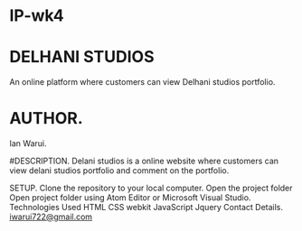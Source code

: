 # IP-wk4
# DELHANI STUDIOS
An online platform where customers can view Delhani studios portfolio.

# AUTHOR.
Ian Warui.

#DESCRIPTION.
Delani studios is a online website where customers can view delani studios portfolio and comment on the portfolio.

SETUP.
Clone the repository to your local computer.
Open the project folder
Open project folder using Atom Editor or Microsoft Visual Studio.
Technologies Used
HTML
CSS
webkit
JavaScript
Jquery
Contact Details.
iwarui722@gmail.com
